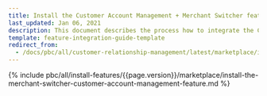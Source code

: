 ```yaml
---
title: Install the Customer Account Management + Merchant Switcher feature
last_updated: Jan 06, 2021
description: This document describes the process how to integrate the Customer Account Management + Merchant Switcher feature into a Spryker project.
template: feature-integration-guide-template
redirect_from:
  - /docs/pbc/all/customer-relationship-management/latest/marketplace/install-the-customer-account-management-merchant-switcher-feature.html
---
```


{% include pbc/all/install-features/{{page.version}}/marketplace/install-the-merchant-switcher-customer-account-management-feature.md %} <!-- To edit, see /_includes/pbc/all/install-features/202212.0/marketplace/install-the-merchant-switcher-customer-account-management-feature.md -->

